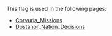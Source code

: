 This flag is used in the following pages:
 - [Corvuria_Missions](../missions/Corvuria_Missions.md)
 - [Dostanor_Nation_Decisions](../decisions/Dostanor_Nation_Decisions.md)
